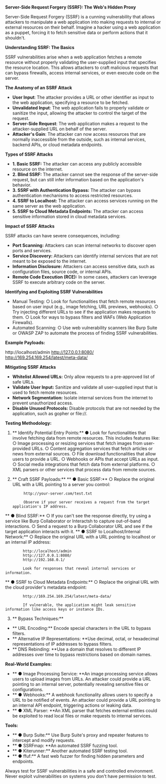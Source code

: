 **Server-Side Request Forgery (SSRF): The Web's Hidden Proxy**

Server-Side Request Forgery (SSRF) is a cunning vulnerability that allows attackers to manipulate a web application into making requests to internal or external resources on their behalf. Imagine a hacker using a web application as a puppet, forcing it to fetch sensitive data or perform actions that it shouldn't.

**Understanding SSRF: The Basics**

SSRF vulnerabilities arise when a web application fetches a remote resource without properly validating the user-supplied input that specifies the resource location. This allows attackers to craft malicious requests that can bypass firewalls, access internal services, or even execute code on the server.

**The Anatomy of an SSRF Attack**

- **User Input**: The attacker provides a URL or other identifier as input to the web application, specifying a resource to be fetched.
- **Unvalidated Input**: The web application fails to properly validate or sanitize the input, allowing the attacker to control the target of the request.
- **Server-Side Request**: The web application makes a request to the attacker-supplied URL on behalf of the server.
- **Attacker's Gain**: The attacker can now access resources that are normally inaccessible from the outside, such as internal services, backend APIs, or cloud metadata endpoints.

**Types of SSRF Attacks**

-    **1. Basic SSRF:** The attacker can access any publicly accessible resource on the internet.
-    **2. Blind SSRF:** The attacker cannot see the response of the server-side request, but can still infer information based on the application's behavior.
-   **3. SSRF with Authentication Bypass:** The attacker can bypass authentication mechanisms to access restricted resources.
-    **4. SSRF to Localhost:** The attacker can access services running on the same server as the web application.
-    **5. SSRF to Cloud Metadata Endpoints:** The attacker can access sensitive information stored in cloud metadata services.

**Impact of SSRF Attacks**

SSRF attacks can have severe consequences, including:

-    **Port Scanning:** Attackers can scan internal networks to discover open ports and services.
-   **Service Discovery:** Attackers can identify internal services that are not meant to be exposed to the internet.
-    **Information Disclosure:** Attackers can access sensitive data, such as configuration files, source code, or internal APIs.
-    **Remote Code Execution (RCE):** In some cases, attackers can leverage SSRF to execute arbitrary code on the server.

**Identifying and Exploiting SSRF Vulnerabilities**

- Manual Testing:
        ○ Look for functionalities that fetch remote resources based on user input (e.g., image fetching, URL previews, webhooks).
        ○ Try injecting different URLs to see if the application makes requests to them.
        ○ Look for ways to bypass filters and WAFs (Web Application Firewalls).
- Automated Scanning:
        ○ Use web vulnerability scanners like Burp Suite or OWASP ZAP to automate the process of finding SSRF vulnerabilities.

**Example Payloads:**

http://localhost/admin
http://127.0.0.1:8080/
http://169.254.169.254/latest/meta-data/

**Mitigating SSRF Attacks**

-    **Whitelist Allowed URLs:** Only allow requests to a pre-approved list of safe URLs.
-    **Validate User Input:** Sanitize and validate all user-supplied input that is used to fetch remote resources.
-   **Network Segmentation:** Isolate internal services from the internet to prevent unauthorized access.
-    **Disable Unused Protocols:** Disable protocols that are not needed by the application, such as gopher or file://.

**Testing Methodology:**

1. **   Identify Potential Entry Points:**
        ● Look for functionalities that involve fetching data from remote resources. This includes features like:
            ○ Image processing or resizing services that fetch images from user-provided URLs.
            ○ Content aggregation services that fetch articles or news from external sources.
            ○ File download functionalities that allow users to provide a URL.
            ○ Webhooks or APIs that accept URLs as input.
            ○ Social media integrations that fetch data from external platforms.
            ○ XML parsers or other services that process data from remote sources.

2. **   Craft SSRF Payloads:**
**        ● Basic SSRF:**
            ○ Replace the original URL with a URL pointing to a server you control:

            http://your-server.com/test.txt

            Observe if your server receives a request from the target application's IP address.
**        ● Blind SSRF:**
            ○ If you can't see the response directly, try using a service like Burp Collaborator or Interactsh to capture out-of-band interactions.
            ○ Send a request to a Burp Collaborator URL and see if the target application interacts with it.
**        ● SSRF to Localhost/Internal Network:**
            ○ Replace the original URL with a URL pointing to localhost or an internal IP address:

            http://localhost/admin
            http://127.0.0.1:8080/
            http://192.168.0.1/

            Look for responses that reveal internal services or information.
**        ● SSRF to Cloud Metadata Endpoints:**
            ○ Replace the original URL with the cloud provider's metadata endpoint:

            http://169.254.169.254/latest/meta-data/

            If vulnerable, the application might leak sensitive information like access keys or instance IDs.

3. **    Bypass Techniques:**
-  **       URL Encoding:** Encode special characters in the URL to bypass filters.
-    **     Alternative IP Representations: **Use decimal, octal, or hexadecimal representations of IP addresses to bypass filters.
-  **       DNS Rebinding: **Use a domain that resolves to different IP addresses over time to bypass restrictions based on domain names.

**Real-World Examples:**

-  **   ● Image Processing Service: **An image processing service allows users to upload images from URLs. An attacker could provide a URL pointing to an internal server, potentially revealing sensitive files or configurations.
-  **   ● Webhooks:** A webhook functionality allows users to specify a URL to be notified of events. An attacker could provide a URL pointing to an internal API endpoint, triggering actions or leaking data.
- **    ● XML Parser: **An XML parser that fetches external entities could be exploited to read local files or make requests to internal services.

**Tools:**

-  **   ● Burp Suite:** Use Burp Suite's proxy and repeater features to intercept and modify requests.
-  **   ● SSRFmap: **An automated SSRF fuzzing tool.
- **    ● Kiterunner:** Another automated SSRF testing tool.
-  **   ● ffuf:** A fast web fuzzer for finding hidden parameters and endpoints.

Always test for SSRF vulnerabilities in a safe and controlled environment. Never exploit vulnerabilities on systems you don't have permission to test.